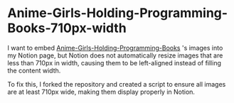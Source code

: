 # Anime-Girls-Holding-Programming-Books-710px-width

I want to embed [Anime-Girls-Holding-Programming-Books](https://github.com/cat-milk/Anime-Girls-Holding-Programming-Books) 's images into my Notion page, but Notion does not automatically resize images that are less than 710px in width, causing them to be left-aligned instead of filling the content width.

To fix this, I forked the repository and created a script to ensure all images are at least 710px wide, making them display properly in Notion.
